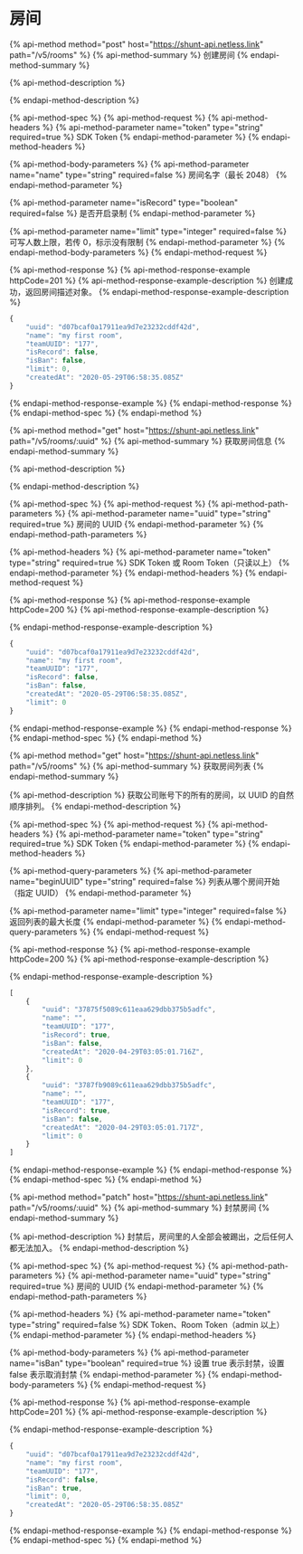# 房间

{% api-method method="post" host="https://shunt-api.netless.link" path="/v5/rooms" %}
{% api-method-summary %}
创建房间
{% endapi-method-summary %}

{% api-method-description %}

{% endapi-method-description %}

{% api-method-spec %}
{% api-method-request %}
{% api-method-headers %}
{% api-method-parameter name="token" type="string" required=true %}
 SDK Token
{% endapi-method-parameter %}
{% endapi-method-headers %}

{% api-method-body-parameters %}
{% api-method-parameter name="name" type="string" required=false %}
房间名字（最长 2048）
{% endapi-method-parameter %}

{% api-method-parameter name="isRecord" type="boolean" required=false %}
是否开启录制
{% endapi-method-parameter %}

{% api-method-parameter name="limit" type="integer" required=false %}
可写人数上限​，若传 0，标示没有限制
{% endapi-method-parameter %}
{% endapi-method-body-parameters %}
{% endapi-method-request %}

{% api-method-response %}
{% api-method-response-example httpCode=201 %}
{% api-method-response-example-description %}
创建成功，返回房间描述对象。
{% endapi-method-response-example-description %}

```javascript
{
    "uuid": "d07bcaf0a17911ea9d7e23232cddf42d",
    "name": "my first room",
    "teamUUID": "177",
    "isRecord": false,
    "isBan": false,
    "limit": 0,
    "createdAt": "2020-05-29T06:58:35.085Z"
}
```
{% endapi-method-response-example %}
{% endapi-method-response %}
{% endapi-method-spec %}
{% endapi-method %}

{% api-method method="get" host="https://shunt-api.netless.link" path="/v5/rooms/:uuid" %}
{% api-method-summary %}
获取房间信息
{% endapi-method-summary %}

{% api-method-description %}

{% endapi-method-description %}

{% api-method-spec %}
{% api-method-request %}
{% api-method-path-parameters %}
{% api-method-parameter name="uuid" type="string" required=true %}
房间的 UUID
{% endapi-method-parameter %}
{% endapi-method-path-parameters %}

{% api-method-headers %}
{% api-method-parameter name="token" type="string" required=true %}
SDK Token 或 Room Token（只读以上）
{% endapi-method-parameter %}
{% endapi-method-headers %}
{% endapi-method-request %}

{% api-method-response %}
{% api-method-response-example httpCode=200 %}
{% api-method-response-example-description %}

{% endapi-method-response-example-description %}

```javascript
{
    "uuid": "d07bcaf0a17911ea9d7e23232cddf42d",
    "name": "my first room",
    "teamUUID": "177",
    "isRecord": false,
    "isBan": false,
    "createdAt": "2020-05-29T06:58:35.085Z",
    "limit": 0
}
```
{% endapi-method-response-example %}
{% endapi-method-response %}
{% endapi-method-spec %}
{% endapi-method %}

{% api-method method="get" host="https://shunt-api.netless.link" path="/v5/rooms" %}
{% api-method-summary %}
获取房间列表
{% endapi-method-summary %}

{% api-method-description %}
获取公司账号下的所有的房间，以 UUID 的自然顺序排列。
{% endapi-method-description %}

{% api-method-spec %}
{% api-method-request %}
{% api-method-headers %}
{% api-method-parameter name="token" type="string" required=true %}
SDK Token
{% endapi-method-parameter %}
{% endapi-method-headers %}

{% api-method-query-parameters %}
{% api-method-parameter name="beginUUID" type="string" required=false %}
列表从哪个房间开始（指定 UUID）
{% endapi-method-parameter %}

{% api-method-parameter name="limit" type="integer" required=false %}
返回列表的最大长度
{% endapi-method-parameter %}
{% endapi-method-query-parameters %}
{% endapi-method-request %}

{% api-method-response %}
{% api-method-response-example httpCode=200 %}
{% api-method-response-example-description %}

{% endapi-method-response-example-description %}

```javascript
[
    {
        "uuid": "37875f5089c611eaa629dbb375b5adfc",
        "name": "",
        "teamUUID": "177",
        "isRecord": true,
        "isBan": false,
        "createdAt": "2020-04-29T03:05:01.716Z",
        "limit": 0
    },
    {
        "uuid": "3787fb9089c611eaa629dbb375b5adfc",
        "name": "",
        "teamUUID": "177",
        "isRecord": true,
        "isBan": false,
        "createdAt": "2020-04-29T03:05:01.717Z",
        "limit": 0
    }
]
```
{% endapi-method-response-example %}
{% endapi-method-response %}
{% endapi-method-spec %}
{% endapi-method %}

{% api-method method="patch" host="https://shunt-api.netless.link" path="/v5/rooms/:uuid" %}
{% api-method-summary %}
封禁房间
{% endapi-method-summary %}

{% api-method-description %}
封禁后，房间里的人全部会被踢出，之后任何人都无法加入。
{% endapi-method-description %}

{% api-method-spec %}
{% api-method-request %}
{% api-method-path-parameters %}
{% api-method-parameter name="uuid" type="string" required=true %}
房间的 UUID
{% endapi-method-parameter %}
{% endapi-method-path-parameters %}

{% api-method-headers %}
{% api-method-parameter name="token" type="string" required=false %}
SDK Token、Room Token（admin 以上）
{% endapi-method-parameter %}
{% endapi-method-headers %}

{% api-method-body-parameters %}
{% api-method-parameter name="isBan" type="boolean" required=true %}
设置 true 表示封禁，设置 false 表示取消封禁
{% endapi-method-parameter %}
{% endapi-method-body-parameters %}
{% endapi-method-request %}

{% api-method-response %}
{% api-method-response-example httpCode=201 %}
{% api-method-response-example-description %}

{% endapi-method-response-example-description %}

```javascript
{
    "uuid": "d07bcaf0a17911ea9d7e23232cddf42d",
    "name": "my first room",
    "teamUUID": "177",
    "isRecord": false,
    "isBan": true,
    "limit": 0,
    "createdAt": "2020-05-29T06:58:35.085Z"
}
```
{% endapi-method-response-example %}
{% endapi-method-response %}
{% endapi-method-spec %}
{% endapi-method %}

